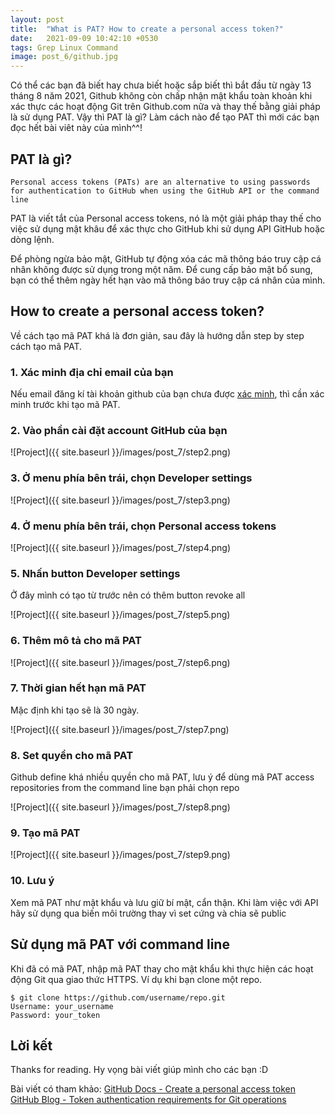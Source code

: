 ```yaml
---
layout: post
title:  "What is PAT? How to create a personal access token?"
date:   2021-09-09 10:42:10 +0530
tags: Grep Linux Command
image: post_6/github.jpg
---
```


Có thể các bạn đã biết hay chưa biết hoặc sắp biết thì bắt đầu từ ngày 13 tháng 8 năm 2021, Github không còn chấp nhận mật khẩu toàn khoản khi xác thực các hoạt động Git trên Github.com nữa và thay thế bằng giải pháp là sử dụng PAT. Vậy thì PAT là gì? Làm cách nào để tạo PAT thì mới các bạn đọc hết bài viêt này của mình^^! 

## PAT là gì?

```
Personal access tokens (PATs) are an alternative to using passwords for authentication to GitHub when using the GitHub API or the command line
```

PAT là viết tắt của Personal access tokens, nó là một giải pháp thay thế  cho việc sử dụng mật khâu để xác thực cho GitHub khi sử dụng API GitHub hoặc dòng lệnh.

Để phòng ngừa bảo mật, GitHub tự động xóa các mã thông báo truy cập cá nhân không được sử dụng trong một năm. Để cung cấp bảo mật bổ sung, bạn có thể thêm ngày hết hạn vào mã thông báo truy cập cá nhân của mình.

## How to create a personal access token?

Về cách tạo mã PAT khá là đơn giản, sau đây là hướng dẫn step by step cách tạo mã PAT.

### 1. Xác minh địa chỉ email của bạn
Nếu email đăng kí tài khoản github của bạn chưa được [xác minh](https://docs.github.com/en/get-started/signing-up-for-github/verifying-your-email-address), thì cần xác minh trước khi tạo mã PAT.

### 2. Vào phần cài đặt account GitHub của bạn

![Project]({{ site.baseurl }}/images/post_7/step2.png)

### 3. Ở menu phía bên trái, chọn Developer settings

![Project]({{ site.baseurl }}/images/post_7/step3.png)

### 4. Ở menu phía bên trái, chọn Personal access tokens

![Project]({{ site.baseurl }}/images/post_7/step4.png)

### 5. Nhấn button Developer settings

Ở đây mình có tạo từ trước nên có thêm button revoke all

![Project]({{ site.baseurl }}/images/post_7/step5.png)

### 6. Thêm mô tả cho mã PAT

![Project]({{ site.baseurl }}/images/post_7/step6.png)

### 7. Thời gian hết hạn mã PAT

Mặc định khi tạo sẽ là 30 ngày.

![Project]({{ site.baseurl }}/images/post_7/step7.png)

### 8. Set quyền cho mã PAT

Github define khá nhiều quyền cho mã PAT, lưu ý để dùng mã PAT access repositories from the command line bạn phải chọn repo

![Project]({{ site.baseurl }}/images/post_7/step8.png)

### 9. Tạo mã PAT

![Project]({{ site.baseurl }}/images/post_7/step9.png)

### 10. Lưu ý

Xem mã PAT như mật khẩu và lưu giữ bí mật, cẩn thận. Khi làm việc với API hãy sử dụng qua biến môi trường thay vì set cứng và chia sẽ public
## Sử dụng mã PAT với command line

Khi đã có mã PAT, nhập mã PAT thay cho mật khẩu khi thực hiện các hoạt động Git qua giao thức HTTPS.
Ví dụ khi bạn clone một repo.

```
$ git clone https://github.com/username/repo.git
Username: your_username
Password: your_token
```

## Lời kết
Thanks for reading. Hy vọng bài viết giúp mình cho các bạn :D

Bài viết có tham khảo:
[GitHub Docs - Create a personal access token](https://docs.github.com/en/github/authenticating-to-github/keeping-your-account-and-data-secure/creating-a-personal-access-token)
[GitHub Blog - Token authentication requirements for Git operations](https://github.blog/2020-12-15-token-authentication-requirements-for-git-operations/)
